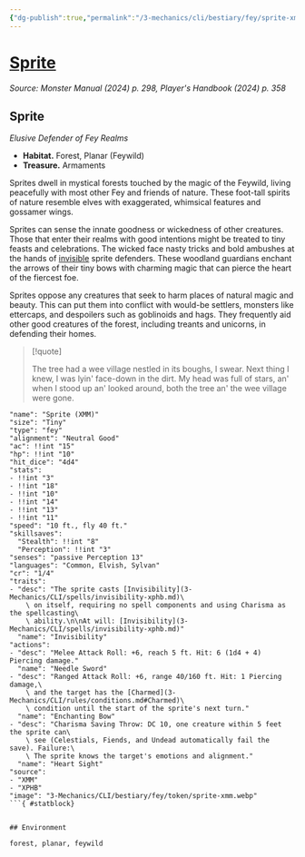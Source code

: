 ```yaml
---
{"dg-publish":true,"permalink":"/3-mechanics/cli/bestiary/fey/sprite-xmm/","tags":["ttrpg-cli/compendium/src/5e/xmm","ttrpg-cli/monster/cr/1-4","ttrpg-cli/monster/environment/feywild","ttrpg-cli/monster/environment/forest","ttrpg-cli/monster/environment/planar","ttrpg-cli/monster/size/tiny","ttrpg-cli/monster/type/fey"],"noteIcon":""}
---
```


# [Sprite](3-Mechanics\CLI\bestiary\fey/sprite-xmm.md)
*Source: Monster Manual (2024) p. 298, Player's Handbook (2024) p. 358*  

## Sprite

*Elusive Defender of Fey Realms*

- **Habitat.** Forest, Planar (Feywild)  
- **Treasure.** Armaments  

Sprites dwell in mystical forests touched by the magic of the Feywild, living peacefully with most other Fey and friends of nature. These foot-tall spirits of nature resemble elves with exaggerated, whimsical features and gossamer wings.

Sprites can sense the innate goodness or wickedness of other creatures. Those that enter their realms with good intentions might be treated to tiny feasts and celebrations. The wicked face nasty tricks and bold ambushes at the hands of [invisible](3-Mechanics/CLI/rules/conditions.md#Invisible) sprite defenders. These woodland guardians enchant the arrows of their tiny bows with charming magic that can pierce the heart of the fiercest foe.

Sprites oppose any creatures that seek to harm places of natural magic and beauty. This can put them into conflict with would-be settlers, monsters like ettercaps, and despoilers such as goblinoids and hags. They frequently aid other good creatures of the forest, including treants and unicorns, in defending their homes.

> [!quote]  
> 
> The tree had a wee village nestled in its boughs, I swear. Next thing I knew, I was lyin' face-down in the dirt. My head was full of stars, an' when I stood up an' looked around, both the tree an' the wee village were gone.


```statblock
"name": "Sprite (XMM)"
"size": "Tiny"
"type": "fey"
"alignment": "Neutral Good"
"ac": !!int "15"
"hp": !!int "10"
"hit_dice": "4d4"
"stats":
- !!int "3"
- !!int "18"
- !!int "10"
- !!int "14"
- !!int "13"
- !!int "11"
"speed": "10 ft., fly 40 ft."
"skillsaves":
  "Stealth": !!int "8"
  "Perception": !!int "3"
"senses": "passive Perception 13"
"languages": "Common, Elvish, Sylvan"
"cr": "1/4"
"traits":
- "desc": "The sprite casts [Invisibility](3-Mechanics/CLI/spells/invisibility-xphb.md)\
    \ on itself, requiring no spell components and using Charisma as the spellcasting\
    \ ability.\n\nAt will: [Invisibility](3-Mechanics/CLI/spells/invisibility-xphb.md)"
  "name": "Invisibility"
"actions":
- "desc": "Melee Attack Roll: +6, reach 5 ft. Hit: 6 (1d4 + 4) Piercing damage."
  "name": "Needle Sword"
- "desc": "Ranged Attack Roll: +6, range 40/160 ft. Hit: 1 Piercing damage,\
    \ and the target has the [Charmed](3-Mechanics/CLI/rules/conditions.md#Charmed)\
    \ condition until the start of the sprite's next turn."
  "name": "Enchanting Bow"
- "desc": "Charisma Saving Throw: DC 10, one creature within 5 feet the sprite can\
    \ see (Celestials, Fiends, and Undead automatically fail the save). Failure:\
    \ The sprite knows the target's emotions and alignment."
  "name": "Heart Sight"
"source":
- "XMM"
- "XPHB"
"image": "3-Mechanics/CLI/bestiary/fey/token/sprite-xmm.webp"
```{ #statblock}


## Environment

forest, planar, feywild